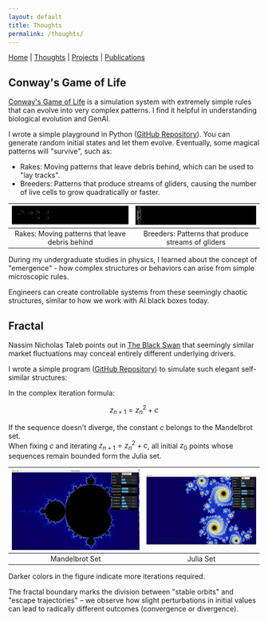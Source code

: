 ```yaml
---
layout: default
title: Thoughts
permalink: /thoughts/
---
```


[Home](/) | [Thoughts](/thoughts/) | [Projects](/projects/) | [Publications](/publications/)

## Conway's Game of Life

[Conway's Game of Life](https://en.wikipedia.org/wiki/Conway%27s_Game_of_Life) is a simulation system with extremely simple rules that can evolve into very complex patterns. I find it helpful in understanding biological evolution and GenAI.

I wrote a simple playground in Python ([GitHub Repository](https://github.com/KeriYuu/Conway-s-Game-of-Life)). You can generate random initial states and let them evolve. Eventually, some magical patterns will "survive", such as:

- Rakes: Moving patterns that leave debris behind, which can be used to "lay tracks".
- Breeders: Patterns that produce streams of gliders, causing the number of live cells to grow quadratically or faster.

| ![Rakes](./images/rake.gif) | ![Breeders](./images/breeder.gif) |
|:---------------------------:|:--------------------------------:|
| Rakes: Moving patterns that leave debris behind | Breeders: Patterns that produce streams of gliders |

During my undergraduate studies in physics, I learned about the concept of "emergence" - how complex structures or behaviors can arise from simple microscopic rules. 

Engineers can create controllable systems from these seemingly chaotic structures, similar to how we work with AI black boxes today.


## Fractal

Nassim Nicholas Taleb points out in [The Black Swan](https://en.wikipedia.org/wiki/The_Black_Swan:_The_Impact_of_the_Highly_Improbable) that seemingly similar market fluctuations may conceal entirely different underlying drivers. 

I wrote a simple program ([GitHub Repository](https://github.com/KeriYuu/fractal-game)) to simulate such elegant self-similar structures:  

In the complex iteration formula:

$$
z_{n+1} = z_n^2 + c
$$

If the sequence doesn't diverge, the constant $c$ belongs to the Mandelbrot set.  
When fixing $c$ and iterating $z_{n+1} = z_n^2 + c$, all initial $z_0$ points whose sequences remain bounded form the Julia set.  

| ![Mandelbrot Set](./images/mandelbrot.png) | ![Julia Set](./images/julia.png) |
|:------------------------------------------:|:--------------------------------:|
| Mandelbrot Set                             | Julia Set                        |

Darker colors in the figure indicate more iterations required.  

The fractal boundary marks the division between "stable orbits" and "escape trajectories" – we observe how slight perturbations in initial values can lead to radically different outcomes (convergence or divergence).